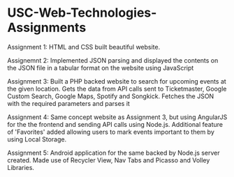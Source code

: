 # USC-Web-Technologies-Assignments

Assignment 1:
HTML and CSS built beautiful website.

Assignemnt 2:
Implemented JSON parsing and displayed the contents on the JSON file in a tabular format on the website using JavaScript

Assignment 3:
Built a PHP backed website to search for upcoming events at the given location. Gets the data from API calls sent to Ticketmaster, Google Custom Search, Google Maps, Spotify and Songkick. Fetches the JSON with the required parameters and parses it

Assignment 4:
Same concept website as Assignment 3, but using AngularJS for the the frontend and sending API calls using Node.js. Additional feature of 'Favorites' added allowing users to mark events important to them by using Local Storage. 

Assignment 5:
Android application for the same backed by Node.js server created. Made use of Recycler View, Nav Tabs and Picasso and Volley Libraries.  


